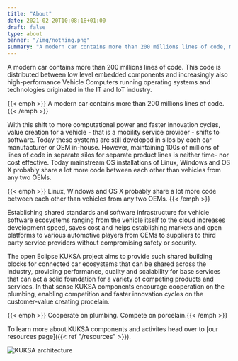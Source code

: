 ```yaml
---
title: "About"
date: 2021-02-20T10:08:18+01:00
draft: false
type: about
banner: "/img/nothing.png"
summary: "A modern car contains more than 200 millions lines of code, many of them running on powerful vehicle computers. With this shift to more computational power and faster innovation cycles, value creation for a vehicle - that is a mobility service provider -  shifts to software. Today these systems are still developed in silos by each car manufacturer or OEM in-house. However, maintaining 100s of millions of lines of code in separate silos for separate product lines is neither time- nor cost effective. The open Eclipse KUKSA project aims to provide shared building blocks for connected car ecosystems usbale across the industry, providing performance, quality and scalability."
---
```



A modern car contains more than 200 millions lines of code. This code is distributed between low level embedded components and increasingly also high-performance Vehicle Computers running operating systems and technologies originated in the IT and IoT industry.


{{< emph >}} A modern car contains more than 200 millions lines of code. {{< /emph >}}

With this shift to more computational power and faster innovation cycles, value creation for a vehicle - that is a mobility service provider -  shifts to software. Today these systems are still developed in silos by each car manufacturer or OEM in-house. However, maintaining 100s of millions of lines of code in separate silos for separate product lines is neither time- nor cost effective. Today mainstream OS installations of Linux, Windows and OS X probably share a lot more code between each other than vehicles from any two OEMs.

{{< emph >}} Linux, Windows and OS X probably share a lot more code between each other than vehicles from any two OEMs. {{< /emph >}}


Establishing shared standards and software infrastructure for vehicle software ecosystems ranging from the vehicle itself  to the cloud increases development speed, saves cost and helps establishing markets and open platforms to various automotive players from OEMs to suppliers to third party service providers without compromising safety or security.

The open Eclipse KUKSA project aims to provide such shared building blocks for connected car ecosystems that can be shared across the industry, providing performance, quality and scalability for base services that can act a solid foundation for a variety of competing products and services. In that sense KUKSA components encourage cooperation on the plumbing, enabling competition and faster innovation cycles on the customer-value creating procelain.

{{< emph >}} Cooperate on plumbing. Compete on porcelain.{{< /emph >}}

To learn more about KUKSA components and activites head over to [our resources page]({{< ref "/resources" >}}).




![KUKSA architecture](./EKuksa.png)


<!--
<p style="text-align:center;">
	<a href="EKuksa.png">
		<img src="EKuksa.png"
			alt="KUKSA architecture" width="60%">
	</a>
</p>
-->